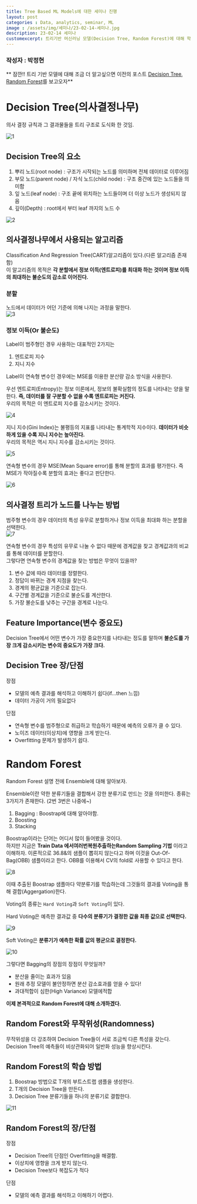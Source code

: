 ```yaml
---
title: Tree Based ML Models에 대한 세미나 진행
layout: post   
categories : Data, analytics, seminar, ML
image : /assets/img/세미나/23-02-14-세미나.jpg
description: 23-02-14 세미나
customexcerpt: 트리기반 머신러닝 모델(Decision Tree, Random Forest)에 대해 학습하였다. 두 모델에 대해 장/단점을 비교하고 데이터에 따라 적합한 모델을 선택해 최적의 결과를 만드는 틀에 대해 알아봄
---
```

### 작성자 : 박정현

** 잠깐!! 트리 기반 모델에 대해 조금 더 알고싶으면 이전의 포스트 [Decision Tree](https://dau-bigdatateams.github.io/2023/02/04/Intro-to-ML(ver.-박민서).html), [Random Forest](https://dau-bigdatateams.github.io/2023/02/01/Intermediate-Machine-Learning.html)를 보고오자**  

# Decision Tree(의사결정나무)

의사 결정 규칙과 그 결과물들을 트리 구조로 도식화 한 것임.

![1](/assets/img/세미나/트리기반1.png)

## Decision Tree의 요소

1. 뿌리 노드(root node) : 구조가 시작되는 노드를 의미하며 전체 데이터로 이루어짐
2. 부모 노드(parent node) / 자식 노드(child node) : 구조 중간에 있는 노드들을 의미함
3. 잎 노드(leaf node) : 구조 끝에 위치하는 노드들이며 더 이상 노드가 생성되지 않음
4. 깊이(Depth) : root에서 부터 leaf 까지의 노드 수

![2](/assets/img/세미나/트리기반2.gif)

## 의사결정나무에서 사용되는 알고리즘

Classification And Regression Tree(CART)알고리즘이 있다.(다른 알고리즘 존재함)  
이 알고리즘의 목적은 **각 분할에서 정보 이득(엔트로피)를 최대화 하는 것이며 정보 이득의 최대하는 불순도의 감소로 이어진다.**  

### 분할
노드에서 데이터가 어던 기준에 의해 나지는 과정을 말한다.  
![3](/assets/img/세미나/트리기반3.png)

### 정보 이득(Or 불순도)
Label이 범주형인 경우 사용하는 대표적인 2가지는
1. 엔트로피 지수
2. 지니 지수

Label이 연속형 변수인 경우에는 MSE를 이용한 분산량 감소 방식을 사용한다.

우선 엔트로피(Entropy)는 정보 이론에서, 정보의 불확실함의 정도를 나타내는 양을 말한다. **즉, 데이터를 잘 구분할 수 없을 수록 엔트로피는 커진다.**  
우리의 목적은 이 엔트로피 지수를 감소시키는 것이다.

![4](/assets/img/세미나/트리기반4.png)  


지니 지수(Gini Index)는 불평등의 지표를 나타내는 통계학적 지수이다. **데이터가 비슷하게 있을 수록 지니 지수는 높아진다.**  
우리의 목적은 역시 지니 지수를 감소시키는 것이다.  

![5](/assets/img/세미나/트리기반5.png)   

연속형 변수의 경우 MSE(Mean Square error)를 통해 분할의 효과를 평가한다. 즉 MSE가 작아질수록 분할의 효과는 좋다고 판단한다.

![6](/assets/img/세미나/트리기반6.gif)  

## 의사결정 트리가 노드를 나누는 방법

범주형 변수의 경우 데이터의 특성 유무로 분할하거나 정보 이득을 최대화 하는 분할을 선택한다.  
![7](/assets/img/세미나/트리기반7.png)   

연속형 변수의 경우 특성의 유무로 나눌 수 없다 때문에 경계값을 찾고 경계값과의 비교를 통해 데이터를 분할한다.  
그렇다면 연속형 변수의 경계값을 찾는 방법은 무엇이 있을까?

1. 변수 값에 따라 데이터를 정렬한다.
2. 정답이 바뀌는 경계 지점을 찾는다.
3. 경계의 평균값을 기준으로 잡는다.
4. 구간별 경계값을 기준으로 불순도를 계산한다.
5. 가장 불순도를 낮추는 구간을 경계로 나눈다.

## Feature Importance(변수 중요도)
Decision Tree에서 어떤 변수가 가장 중요한지를 나타내는 정도를 말하며 **불순도를 가장 크게 감소시키는 변수의 중요도가 가장 크다.**

## Decision Tree 장/단점

장점
- 모델의 예측 결과를 해석하고 이해하기 쉽다(if...then 느낌)
- 데이터 가공이 거의 필요없다

단점
- 연속형 변수를 범주형으로 취급하고 학습하기 때문에 예측의 오류가 클 수 있다.
- 노이즈 데이터(이상치)에 영향을 크게 받는다.
- Overfitting 문제가 발생하기 쉽다.

# Random Forest

Random Forest 설명 전에 Ensemble에 대해 알아보자.

Ensemble이란 약한 분류기들을 결합해서 강한 분류기로 만드는 것을 의미한다.
종류는 3가지가 존재한다. (2번 3번은 나중에~)  
1. Bagging : Boostrap에 대해 알아야함.
2. Boosting 
3. Stacking

Boostrap이라는 단어는 어디서 많이 들어봤을 것이다.  
하지만 지금은 **Train Data 에서여러번복원추출하는Random Sampling 기법** 이라고 이해하자. 이론적으로 36.8&의 샘플이 뽑히지 않는다고 하며 이것을 Out-Of-Bag(OBB) 샘플이라고 한다.
OBB를 이용해서 CV의 fold로 사용할 수 있다고 한다.  

![8](/assets/img/세미나/트리기반8.png)   


이때 추출된 Boostrap 샘플마다 약분류기를 학습하는데 그것들의 결과를 Voting을 통해 결합(Aggergation)한다.


Voting의 종류는 `Hard Voting`과 `Soft Voting`이 있다. 

Hard Voting은 예측한 결과값 중 **다수의 분류기가 결정한 값을 최종 값으로 선택한다.**

![9](/assets/img/세미나/트리기반9.png)   

Soft Voting은 **분류기가 예측한 확률 값의 평균으로 결정한다.**

![10](/assets/img/세미나/트리기반10.png)   


그렇다면 Bagging의 장점의 장점이 무엇일까? 
- 분산을 줄이는 효과가 있음
- 원래 추정 모델이 불안정하면 분산 감소효과를 얻을 수 있다!
- 과대적합이 심한(High Variance) 모델에적합


**이제 본격적으로 Random Forest에 대해 소개하겠다.**

## Random Forest와 무작위성(Randomness)
무작위성을 더 강조하여 Decision Tree들이 서로 조금씩 다른 특성을 갖는다.
Decision Tree의 예측들이 비상관화되어 일반화 성능을 향상시킨다.

## Random Forest의 학습 방법

1. Boostrap 방법으로  T개의 부트스트랩 샘플을 생성한다.
2. T개의 Decision Tree을 만든다.
3. Decision Tree 분류기들을 하나의 분류기로 결합한다.

![11](/assets/img/세미나/트리기반11.gif)  

## Random Forest의 장/단점

장점
- Decision Tree의 단점인 Overfitting을 해결함.
- 이상치에 영향을 크게 받지 않는다.
- Decision Tree보다 복잡도가 적다

단점
- 모델의 예측 결과를 해석하고 이해하기 어렵다.

